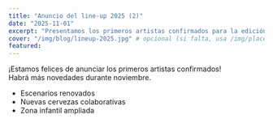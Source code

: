 ```yaml
---
title: "Anuncio del line-up 2025 (2)"
date: "2025-11-01"
excerpt: "Presentamos los primeros artistas confirmados para la edición 2025."
cover: "/img/blog/lineup-2025.jpg" # opcional (si falta, usa /img/placeholder.png)
featured:
---
```


¡Estamos felices de anunciar los primeros artistas confirmados!  
Habrá más novedades durante noviembre. 

- Escenarios renovados  
- Nuevas cervezas colaborativas  
- Zona infantil ampliada
